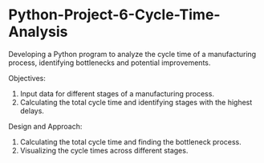 # Python-Project-6-Cycle-Time-Analysis
Developing a Python program to analyze the cycle time of a manufacturing process, identifying bottlenecks and potential improvements.

Objectives:
1. Input data for different stages of a manufacturing process.
2. Calculating the total cycle time and identifying stages with the highest delays.

Design and Approach:
1. Calculating the total cycle time and finding the bottleneck process.
2. Visualizing the cycle times across different stages.
